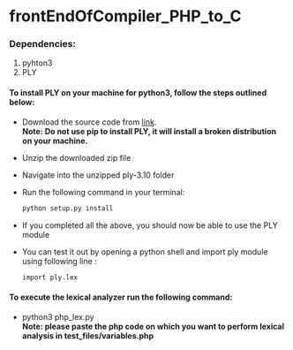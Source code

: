 # frontEndOfCompiler_PHP_to_C

### Dependencies:
 1. pyhton3
 2. PLY

#### To install PLY on your machine for python3, follow the steps outlined below:
 - Download the source code from [link](http://www.dabeaz.com/ply/ply-3.10.tar.gz). <br>
 **Note: Do not use pip to install PLY, it will install a broken distribution on your machine.**
 - Unzip the downloaded zip file
 - Navigate into the unzipped ply-3.10 folder
 - Run the following command in your terminal: 
    ```sh 
    python setup.py install 
    ```
 
 - If you completed all the above, you should now be able to use the PLY module 
 - You can test it out by opening a python shell and import ply module using following line :
    ```sh 
    import ply.lex
    ```



#### To execute the lexical analyzer run the following command:
 - python3 php_lex.py<br>
 **Note: please paste the php code on which you want to perform lexical analysis in test_files/variables.php**
